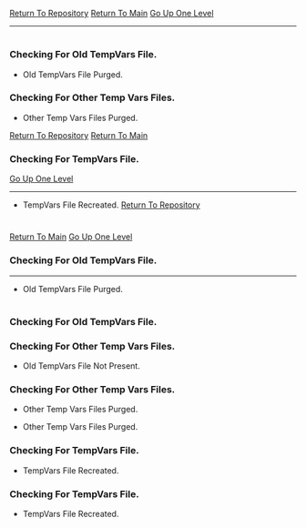 [Return To Repository](https://github.com/DigitalWarrior/piholeparser/)
[Return To Main](https://github.com/DigitalWarrior/piholeparser/blob/master/RecentRunLogs/Mainlog.md)
[Go Up One Level](https://github.com/DigitalWarrior/piholeparser/blob/master/RecentRunLogs/TopLevelScripts/10-Running-Initial-Tasks.md)
____________________________________
# 
### Checking For Old TempVars File.
* Old TempVars File Purged.

### Checking For Other Temp Vars Files.
* Other Temp Vars Files Purged.

[Return To Repository](https://github.com/DigitalWarrior/piholeparser/)
[Return To Main](https://github.com/DigitalWarrior/piholeparser/blob/master/RecentRunLogs/Mainlog.md)
### Checking For TempVars File.
[Go Up One Level](https://github.com/DigitalWarrior/piholeparser/blob/master/RecentRunLogs/TopLevelScripts/10-Running-Initial-Tasks.md)
____________________________________
* TempVars File Recreated.
[Return To Repository](https://github.com/DigitalWarrior/piholeparser/)
# 
[Return To Main](https://github.com/DigitalWarrior/piholeparser/blob/master/RecentRunLogs/Mainlog.md)
[Go Up One Level](https://github.com/DigitalWarrior/piholeparser/blob/master/RecentRunLogs/TopLevelScripts/10-Running-Initial-Tasks.md)
### Checking For Old TempVars File.
____________________________________
* Old TempVars File Purged.
# 

### Checking For Old TempVars File.
### Checking For Other Temp Vars Files.
* Old TempVars File Not Present.

### Checking For Other Temp Vars Files.
* Other Temp Vars Files Purged.

* Other Temp Vars Files Purged.
### Checking For TempVars File.

* TempVars File Recreated.
### Checking For TempVars File.
* TempVars File Recreated.
